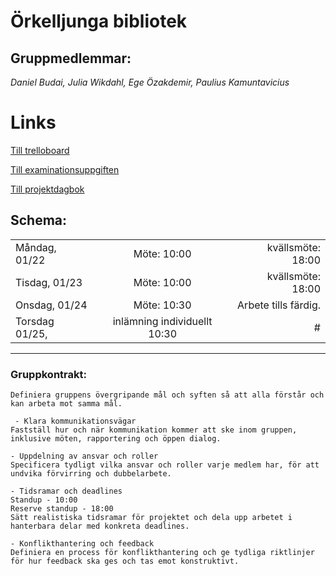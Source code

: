 # Örkelljunga bibliotek 

## Gruppmedlemmar: 

_Daniel Budai, Julia Wikdahl, Ege Özakdemir, Paulius Kamuntavicius_

# Links

[Till trelloboard](https://trello.com/b/SS9V9Mq1/%C3%B6rkelljunga-bibliotek-daniel-budai-julia-wikdal-ege-%C3%B6zakdemir-paulius-kamuntavicius)

[Till examinationsuppgiften](https://gist.github.com/Andreas-Zocom/a3f71b4ead8f7260a9066888313bbb40)

[Till projektdagbok](https://gist.github.com/daniel-budai/2b9faefa67cf765f77612bbf66c2c776)



## Schema:

|       |           |   |
| ------------- |:-------------:| -----:|
| Måndag, 01/22      | Möte: 10:00 | kvällsmöte: 18:00 |
| Tisdag, 01/23     | Möte: 10:00      | kvällsmöte: 18:00  |
| Onsdag, 01/24 | Möte: 10:30     | Arbete tills färdig. |
| Torsdag 01/25,    | inlämning individuellt 10:30 | # |

___

### Gruppkontrakt: 

```- Tydliga mål och syften
Definiera gruppens övergripande mål och syften så att alla förstår och kan arbeta mot samma mål.

 - Klara kommunikationsvägar
Fastställ hur och när kommunikation kommer att ske inom gruppen, inklusive möten, rapportering och öppen dialog.

- Uppdelning av ansvar och roller
Specificera tydligt vilka ansvar och roller varje medlem har, för att undvika förvirring och dubbelarbete.

- Tidsramar och deadlines
Standup - 10:00
Reserve standup - 18:00
Sätt realistiska tidsramar för projektet och dela upp arbetet i hanterbara delar med konkreta deadlines.

- Konflikthantering och feedback
Definiera en process för konflikthantering och ge tydliga riktlinjer för hur feedback ska ges och tas emot konstruktivt. 
